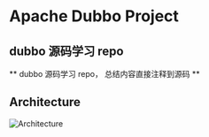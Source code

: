 # Apache Dubbo Project



##  dubbo 源码学习 repo

** dubbo 源码学习 repo， 总结内容直接注释到源码 **



## Architecture

![Architecture](http://dubbo.apache.org/img/architecture.png)




